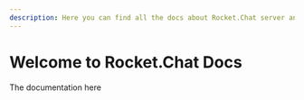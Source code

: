 ```yaml
---
description: Here you can find all the docs about Rocket.Chat server and client.
---
```


# Welcome to Rocket.Chat Docs

The documentation here
